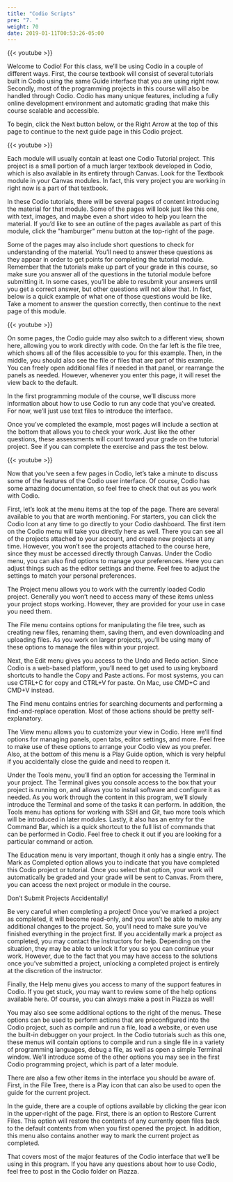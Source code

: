 ```yaml
---
title: "Codio Scripts"
pre: "7. "
weight: 70
date: 2019-01-11T00:53:26-05:00
---
```


{{< youtube  >}}

Welcome to Codio! For this class, we’ll be using Codio in a couple of different ways. First, the course textbook will consist of several tutorials built in Codio using the same Guide interface that you are using right now. Secondly, most of the programming projects in this course will also be handled through Codio. Codio has many unique features, including a fully online development environment and automatic grading that make this course scalable and accessible.

To begin, click the Next button below, or the Right Arrow at the top of this page to continue to the next guide page in this Codio project.

{{< youtube  >}}

Each module will usually contain at least one Codio Tutorial project. This project is a small portion of a much larger textbook developed in Codio, which is also available in its entirety through Canvas. Look for the Textbook module in your Canvas modules. In fact, this very project you are working in right now is a part of that textbook.

In these Codio tutorials, there will be several pages of content introducing the material for that module. Some of the pages will look just like this one, with text, images, and maybe even a short video to help you learn the material.
If you’d like to see an outline of the pages available as part of this module, click the "hamburger" menu button at the top-right of the page.

Some of the pages may also include short questions to check for understanding of the material. You’ll need to answer these questions as they appear in order to get points for completing the tutorial module. Remember that the tutorials make up part of your grade in this course, so make sure you answer all of the questions in the tutorial module before submitting it. In some cases, you’ll be able to resubmit your answers until you get a correct answer, but other questions will not allow that.
In fact, below is a quick example of what one of those questions would be like. Take a moment to answer the question correctly, then continue to the next page of this module.

{{< youtube  >}}

On some pages, the Codio guide may also switch to a different view, shown here, allowing you to work directly with code. On the far left is the file tree, which shows all of the files accessible to you for this example. Then, in the middle, you should also see the file or files that are part of this example. You can freely open additional files if needed in that panel, or rearrange the panels as needed. However, whenever you enter this page, it will reset the view back to the default.

In the first programming module of the course, we’ll discuss more information about how to use Codio to run any code that you’ve created. For now, we’ll just use text files to introduce the interface.

Once you’ve completed the example, most pages will include a section at the bottom that allows you to check your work. Just like the other questions, these assessments will count toward your grade on the tutorial project. See if you can complete the exercise and pass the test below.

{{< youtube  >}}

Now that you’ve seen a few pages in Codio, let’s take a minute to discuss some of the features of the Codio user interface. Of course, Codio has some amazing documentation, so feel free to check that out as you work with Codio.

First, let’s look at the menu items at the top of the page. There are several available to you that are worth mentioning. For starters, you can click the Codio Icon at any time to go directly to your Codio dashboard. The first item on the Codio menu will take you directly here as well. There you can see all of the projects attached to your account, and create new projects at any time. However, you won’t see the projects attached to the course here, since they must be accessed directly through Canvas.
Under the Codio menu, you can also find options to manage your preferences. Here you can adjust things such as the editor settings and theme. Feel free to adjust the settings to match your personal preferences.

The Project menu allows you to work with the currently loaded Codio project. Generally you won’t need to access many of these items unless your project stops working. However, they are provided for your use in case you need them.

The File menu contains options for manipulating the file tree, such as creating new files, renaming them, saving them, and even downloading and uploading files. As you work on larger projects, you’ll be using many of these options to manage the files within your project.

Next, the Edit menu gives you access to the Undo and Redo action. Since Codio is a web-based platform, you’ll need to get used to using keyboard shortcuts to handle the Copy and Paste actions. For most systems, you can use CTRL+C for copy and CTRL+V for paste. On Mac, use CMD+C and CMD+V instead.

The Find menu contains entries for searching documents and performing a find-and-replace operation. Most of those actions should be pretty self-explanatory.

The View menu allows you to customize your view in Codio. Here we’ll find options for managing panels, open tabs, editor settings, and more. Feel free to make use of these options to arrange your Codio view as you prefer. Also, at the bottom of this menu is a Play Guide option, which is very helpful if you accidentally close the guide and need to reopen it.

Under the Tools menu, you’ll find an option for accessing the Terminal in your project. The Terminal gives you console access to the box that your project is running on, and allows you to install software and configure it as needed. As you work through the content in this program, we’ll slowly introduce the Terminal and some of the tasks it can perform. In addition, the Tools menu has options for working with SSH and Git, two more tools which will be introduced in later modules. Lastly, it also has an entry for the Command Bar, which is a quick shortcut to the full list of commands that can be performed in Codio. Feel free to check it out if you are looking for a particular command or action.

The Education menu is very important, though it only has a single entry. The Mark as Completed option allows you to indicate that you have completed this Codio project or tutorial. Once you select that option, your work will automatically be graded and your grade will be sent to Canvas. From there, you can access the next project or module in the course.

Don’t Submit Projects Accidentally!

Be very careful when completing a project! Once you’ve marked a project as completed, it will become read-only, and you won’t be able to make any additional changes to the project. So, you’ll need to make sure you’ve finished everything in the project first. If you accidentally mark a project as completed, you may contact the instructors for help. Depending on the situation, they may be able to unlock it for you so you can continue your work. However, due to the fact that you may have access to the solutions once you’ve submitted a project, unlocking a completed project is entirely at the discretion of the instructor.

Finally, the Help menu gives you access to many of the support features in Codio. If you get stuck, you may want to review some of the help options available here. Of course, you can always make a post in Piazza as well!

You may also see some additional options to the right of the menus. These options can be used to perform actions that are preconfigured into the Codio project, such as compile and run a file, load a website, or even use the built-in debugger on your project. In the Codio tutorials such as this one, these menus will contain options to compile and run a single file in a variety of programming languages, debug a file, as well as open a simple Terminal window. We’ll introduce some of the other options you may see in the first Codio programming project, which is part of a later module.

There are also a few other items in the interface you should be aware of. First, in the File Tree, there is a Play icon that can also be used to open the guide for the current project.

In the guide, there are a couple of options available by clicking the gear icon in the upper-right of the page. First, there is an option to Restore Current Files. This option will restore the contents of any currently open files back to the default contents from when you first opened the project. In addition, this menu also contains another way to mark the current project as completed.

That covers most of the major features of the Codio interface that we’ll be using in this program. If you have any questions about how to use Codio, feel free to post in the Codio folder on Piazza.
